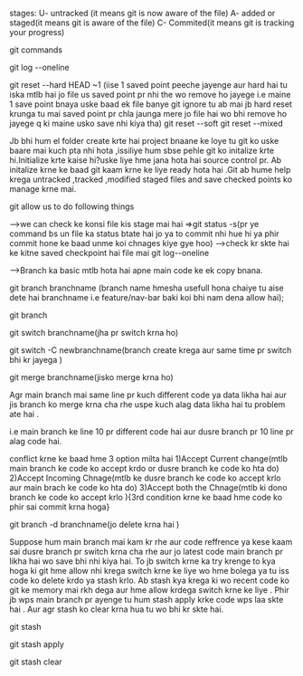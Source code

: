 stages:
U- untracked (it means git is now aware of the file)
A- added or staged(it means git is aware of the file)
C- Commited(it means git is tracking your progress)

git commands

<!-- It shows the current status of saved points-->
git log --oneline 

<!-- If we want to ignore a file from our project 

then we create a file using extenstion .gitignore
and write the name of the file.
-->

<!-- To go back to some previous saved point  -->
git reset --hard HEAD ~1
(iise 1 saved point peeche jayenge aur hard hai tu iska mtlb hai jo file us saved point pr nhi the wo remove ho jayege i.e maine 1 save point bnaya uske baad ek file banye git ignore tu ab mai jb hard reset krunga tu mai saved point pr chla jaunga mere jo file hai wo bhi remove ho jayege q ki maine usko save nhi kiya tha)
git reset --soft
git reset --mixed




<!-- how git works? -->

Jb bhi hum el folder create krte hai project bnaane ke loye tu git ko uske baare mai kuch pta nhi hota ,issiliye hum sbse pehle git ko initalize krte hi.Initialize krte kaise hi?uske liye hme jana hota hai source control pr.
Ab initalize krne ke baad git kaam krne ke liye ready hota hai .Git ab hume help krega untracked ,tracked ,modified staged files  and save checked points ko manage krne mai.

git allow us to do following things

-->we can check ke konsi file kis stage mai hai =>git status -s(pr ye command bs un file ka status btate hai jo ya to commit nhi hue hi ya phir commit hone ke baad unme koi chnages kiye gye hoo)
-->check kr skte hai ke kitne saved checkpoint hai file mai git log--oneline




<!-- Git Branch -->

-->Branch ka basic mtlb hota hai apne main code ke ek copy bnana.

git branch branchname   (branch name hmesha usefull hona chaiye tu aise dete hai branchname i.e feature/nav-bar baki koi bhi nam dena allow hai);

<!-- To check how many branch are there  -->
git branch
 

 <!-- To switch to some other Branch(by default we will be in the main) -->


 git switch branchname(jha pr switch krna ho)
 
 <!-- To create a branch and switch at same time -->
 git switch -C newbranchname(branch create krega aur same time pr switch bhi kr jayega  )

<!-- Ab switch krne ke bad jo code hum nayi branch mai likhenege wo main ya baki branch mai visible nhi hoge agr humne commit krdiya wo bs us branch mai he avilabale hoge jis branch mai likhe jayege -->

<!-- Ab ek branch ka code main mai ajaye uske liye hum krte hai merge

kesi bhi branch ko merge krne ke liye hume pehle main pr hon jrrori hota hai 

phr command likhna hota hai
 -->

 git merge branchname(jisko merge krna ho)

 <!-- Conflict -->

 Agr main branch mai same line pr kuch different code ya data likha hai aur jis branch ko merge krna cha rhe uspe kuch alag data likha hai tu problem ate hai .

 i.e main branch ke line 10 pr different code hai aur dusre branch pr 10 line pr alag code hai.

conflict krne ke baad hme 3 option milta hai
1)Accept Current change(mtlb main branch ke code ko accept krdo or dusre branch ke code ko hta do)
2)Accept Incoming Chnage(mtlb ke dusre branch ke code ko accept krlo aur main brach ke code ko hta do)
3)Accept both the Chnage(mtlb ki dono branch ke code ko accept krlo ){3rd condition krne ke baad hme code ko phir sai commit krna hoga}


<!-- how to delete a branch -->

git branch -d branchname(jo delete krna hai )


<!-- Stashing -->

Suppose hum main branch mai kam kr rhe aur code reffrence ya kese kaam sai dusre branch pr switch krna cha rhe aur jo latest code main branch pr likha hai wo save bhi nhi kiya hai. To jb switch krne ka try krenge to kya hoga ki git hme allow nhi krega switch krne ke liye wo hme bolega ya tu iss code ko delete krdo ya stash krlo.
Ab stash kya krega ki wo recent code ko git ke memory mai rkh dega aur hme allow krdega switch krne ke liye . Phir jb wps main branch pr ayenge tu hum stash apply krke code wps laa skte hai . Aur agr stash ko clear krna hua tu wo bhi kr skte hai.


<!-- How to do stash -->
git stash
<!-- how to apply stash -->
git stash apply
<!-- how to delete stash -->
git stash clear 

